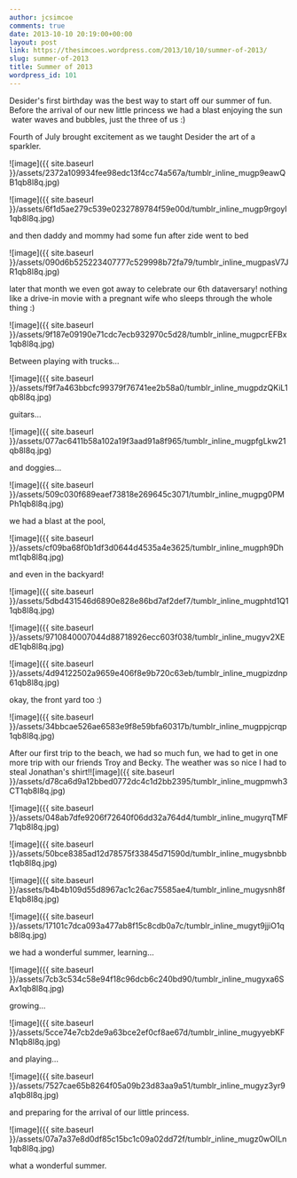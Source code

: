 ```yaml
---
author: jcsimcoe
comments: true
date: 2013-10-10 20:19:00+00:00
layout: post
link: https://thesimcoes.wordpress.com/2013/10/10/summer-of-2013/
slug: summer-of-2013
title: Summer of 2013
wordpress_id: 101
---
```


Desider's first birthday was the best way to start off our summer of fun. Before the arrival of our new little princess we had a blast enjoying the sun  water waves and bubbles, just the three of us :)




Fourth of July brought excitement as we taught Desider the art of a sparkler.




![image]({{ site.baseurl }}/assets/2372a109934fee98edc13f4cc74a567a/tumblr_inline_mugp9eawQB1qb8l8q.jpg)




![image]({{ site.baseurl }}/assets/6f1d5ae279c539e0232789784f59e00d/tumblr_inline_mugp9rgoyI1qb8l8q.jpg)




and then daddy and mommy had some fun after zide went to bed




![image]({{ site.baseurl }}/assets/090d6b525223407777c529998b72fa79/tumblr_inline_mugpasV7JR1qb8l8q.jpg)




later that month we even got away to celebrate our 6th dataversary! nothing like a drive-in movie with a pregnant wife who sleeps through the whole thing :)




![image]({{ site.baseurl }}/assets/9f187e09190e71cdc7ecb932970c5d28/tumblr_inline_mugpcrEFBx1qb8l8q.jpg)




Between playing with trucks…




![image]({{ site.baseurl }}/assets/f9f7a463bbcfc99379f76741ee2b58a0/tumblr_inline_mugpdzQKiL1qb8l8q.jpg)





guitars…




![image]({{ site.baseurl }}/assets/077ac6411b58a102a19f3aad91a8f965/tumblr_inline_mugpfgLkw21qb8l8q.jpg)




and doggies…




![image]({{ site.baseurl }}/assets/509c030f689eaef73818e269645c3071/tumblr_inline_mugpg0PMPh1qb8l8q.jpg)




we had a blast at the pool,




![image]({{ site.baseurl }}/assets/cf09ba68f0b1df3d0644d4535a4e3625/tumblr_inline_mugph9Dhmt1qb8l8q.jpg)




and even in the backyard!




![image]({{ site.baseurl }}/assets/5dbd431546d6890e828e86bd7af2def7/tumblr_inline_mugphtd1Q11qb8l8q.jpg)




![image]({{ site.baseurl }}/assets/9710840007044d88718926ecc603f038/tumblr_inline_mugyv2XEdE1qb8l8q.jpg)




![image]({{ site.baseurl }}/assets/4d94122502a9659e406f8e9b720c63eb/tumblr_inline_mugpizdnp61qb8l8q.jpg)




okay, the front yard too :)




![image]({{ site.baseurl }}/assets/34bbcae526ae6583e9f8e59bfa60317b/tumblr_inline_mugppjcrqp1qb8l8q.jpg)




After our first trip to the beach, we had so much fun, we had to get in one more trip with our friends Troy and Becky. The weather was so nice I had to steal Jonathan's shirt!![image]({{ site.baseurl }}/assets/d78ca6d9a12bbed0772dc4c1d2bb2395/tumblr_inline_mugpmwh3CT1qb8l8q.jpg)




![image]({{ site.baseurl }}/assets/048ab7dfe9206f72640f06dd32a764d4/tumblr_inline_mugyrqTMF71qb8l8q.jpg)




![image]({{ site.baseurl }}/assets/50bce8385ad12d78575f33845d71590d/tumblr_inline_mugysbnbbt1qb8l8q.jpg)




![image]({{ site.baseurl }}/assets/b4b4b109d55d8967ac1c26ac75585ae4/tumblr_inline_mugysnh8fE1qb8l8q.jpg)




![image]({{ site.baseurl }}/assets/17101c7dca093a477ab8f15c8cdb0a7c/tumblr_inline_mugyt9jjiO1qb8l8q.jpg)




we had a wonderful summer, learning…




![image]({{ site.baseurl }}/assets/7cb3c534c58e94f18c96dcb6c240bd90/tumblr_inline_mugyxa6SAx1qb8l8q.jpg)




growing…




![image]({{ site.baseurl }}/assets/5cce74e7cb2de9a63bce2ef0cf8ae67d/tumblr_inline_mugyyebKFN1qb8l8q.jpg)




and playing…




![image]({{ site.baseurl }}/assets/7527cae65b8264f05a09b23d83aa9a51/tumblr_inline_mugyz3yr9a1qb8l8q.jpg)




and preparing for the arrival of our little princess.




![image]({{ site.baseurl }}/assets/07a7a37e8d0df85c15bc1c09a02dd72f/tumblr_inline_mugz0wOILn1qb8l8q.jpg)




what a wonderful summer.




